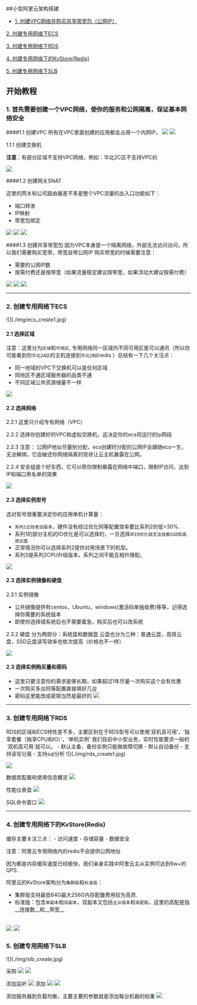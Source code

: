 ##小型阿里云架构搭建
* [1. 创建VPC网络并购买共享带宽包（公网IP）](#1)

[2. 创建专用网络下ECS](#2)

[3. 创建专用网络下RDS](#3)

[4. 创建专用网络下的KvStore(Redis)](#4)

[5. 创建专用网络下SLB](#5)

开始教程
 ---

<h3 id="1">1. 首先需要创建一个VPC网络，使你的服务和公网隔离，保证基本网络安全</h3>

####1.1 创建VPC
所有在VPC里面创建的应用都会占用一个内网IP。
![](./img/aliyun_create_vpc.jpg)
![](./img/aliyun_create_vpc2.jpg)

1.1.1 创建交换机

__注意__：有部分区域不支持VPC网络，例如：华北2C区不支持VPC的

![](./img/aliyun_create_vpc3.jpg)

####1.2 创建网关SNAT

这里的网关和公司路由器差不多是整个VPC流量的出入口功能如下：
- 端口转发
- IP映射
- 带宽包绑定

![](./img/nat_gw_create1.jpg)
![](./img/nat_gw_create2.jpg)
![](./img/nat_gw_create3.jpg)

####1.3 创建共享带宽包
因为VPC本身是一个隔离网络，外部无法访问访问，所以我们需要购买宽带，带宽自带公网IP
购买带宽的时候需要注意：
- 需要的公网IP数
- 按需付费还是按带宽（如果流量稳定建议按带宽，如果浮动大建议按需付费）

![](./img/nat_show.jpg)
![](./img/nat_set1.jpg)
![](./img/nat_set2.jpg)


---

<h3 id="2">2. 创建专用网络下ECS </h3>
![](./img/ecs_create1.jpg)

#### 2.1 选择区域
注意：这里分为`区域`和`可用区`, 专用网络同一区域内不同可用区是可以通讯（所以你可能看到你`华北2A区`的主机连接到`华北2B区`redis
）总结有一下几个关注点：

- 同一地域的VPC下交换机可以是任何区域
- 同地区不通区域服务器的品类不通
- 不同区域公共资源储量不一样

![](./img/ecs_create21.jpg)

#### 2.2 选择网络

2.2.1 这里只介绍专有网络（VPC）

2.2.2 选择你创建好的VPC和虚拟交换机，这决定你的ecs将运行的ip网段

2.2.3 注意： 公网IP地址尽量别分配，ecs创建时分配的公网IP会跟随ecs一生，无法解绑。它会破还你网络隔离的现状让云主机暴露在公网。

2.2.4 安全组是个好东西，它可以帮你限制暴露在网络中端口，限制IP访问，达到IP和端口黑名单的效果

![](./img/ecs_create_net.jpg)

#### 2.3 选择实例型号
选对型号很重要决定你的应用单机计算量：
- `系列1比较老旧版本`，硬件没有经过优化同等配置效率要比系列2的低>30%.
- 系列1的部分主机的IO优化是可以选择的，一旦选择`非IO优化就无法挂载SSD和高效云盘`
- 正常情况你可以选择系列2提供对用场景下的机型。
- 系列3是系列2CPU升级版本。系列之间不能互相升降配。

![](./img/ecs_create_type.jpg)

#### 2.3 选择实例镜像和硬盘
2.3.1 实例镜像
- 公共镜像提供有centos，Ubuntu，windows(激活码单独收费)等等，记得选择你需要的系统版本
- 即使你选择错系统后也不需要着急，购买后也可以改系统

2.3.2 硬盘
分为两部分：系统盘和数据盘
云盘也分为三种：普通云盘，高效云盘，SSD云盘读写效率也依次提高（价格也不一样）

![](./img/ecs_create_img_disk.jpg)

#### 2.3 选择实例购买量和密码
- 这里只要注意你的需求是够长期，如果超过1年尽量一次购买这个会有优惠
- 一次购买多台同等配置直接填好几台
- 密码这里能改成密钥当然是最好的
![](./img/ecs_create_perid_passwd.jpg)


---

<h3 id=3> 3. 创建专用网络下RDS </h3>
RDS的区域和ECS特性差不多，主要区别在于RDS型号可以使用‘双机高可用’，‘独享套餐（独享CPU和IO）’，‘单机实例’
我们目前中小型业务，实时性能要求一般的`双机高可用`就可以。
- 默认主备，备份实例只能做故障切换
- 默认自动备份
- 支持读写分离
- 支持sql分析
![](./img/rds_create1.jpg)

![](./img/rds_create.jpg)

数据库配置和使用信息概览
![](./img/rds_info.png)

性能仪表盘
![](./img/rds_sqladmin.jpg)

SQL命令窗口
![](./img/rds_sqlcmd.jpg)

---

<h3 id=4> 4. 创建专用网络下的KvStore(Redis) </h3>
缓存主要关注三点：
- 访问速度
- 存储容量
- 数据安全

注意：阿里云专用网络内的redis不会提供公网地址

因为都是内存缓存速度已经极快，我们亲身实践中阿里云主从实例可达到6w+的QPS.

阿里云的KvStore架构分为`集群版`和`标准版`：

-    集群版支持最低64G最大256G内存配置费用较为高昂.
-    标准版：包含`单副本`和`双副本`，双副本又包括`主从版本`和`高配版`，这里的高配是指__连接数__和__带宽__

![](./img/redis_create.jpg)
![](./img/redis_buy.jpg)
---

<h3 id=5> 5. 创建专用网络下SLB </h3> 
![](./img/slb_create.jpg)

采购
![](./img/slb_buy.jpg)
![](./img/slb.jpg)

添加监听
![](./img/slb_listen.jpg)
添加
![](./img/slb_heath.jpg)
![](./img/slb_listen_succ.jpg)

添加服务器到负载均衡，主要主要的参数就是添加每台机器的权重
![](./img/slb_add_machine.jpg)

